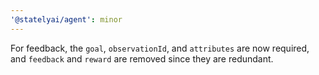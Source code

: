 ```yaml
---
'@statelyai/agent': minor
---
```


For feedback, the `goal`, `observationId`, and `attributes` are now required, and `feedback` and `reward` are removed since they are redundant.
